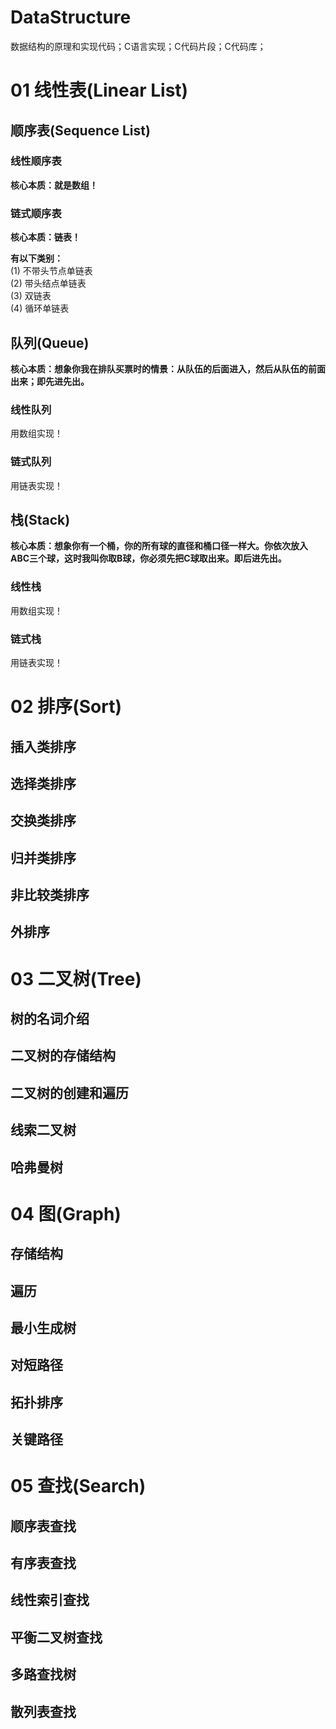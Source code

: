 # DataStructure
数据结构的原理和实现代码；C语言实现；C代码片段；C代码库；

# 01 线性表(Linear List)


## 顺序表(Sequence List)

### 线性顺序表
**核心本质：就是数组！**

### 链式顺序表
**核心本质：链表！**

**有以下类别：**<br/>
(1) 不带头节点单链表<br/>
(2) 带头结点单链表<br/>
(3) 双链表<br/>
(4) 循环单链表<br/>

## 队列(Queue)
**核心本质：想象你我在排队买票时的情景：从队伍的后面进入，然后从队伍的前面出来；即先进先出。**

### 线性队列
用数组实现！

### 链式队列
用链表实现！

## 栈(Stack)
**核心本质：想象你有一个桶，你的所有球的直径和桶口径一样大。你依次放入ABC三个球，这时我叫你取B球，你必须先把C球取出来。即后进先出。**

### 线性栈
用数组实现！

### 链式栈
用链表实现！

# 02 排序(Sort)



## 插入类排序



## 选择类排序



## 交换类排序



## 归并类排序



## 非比较类排序



## 外排序


# 03 二叉树(Tree)



## 树的名词介绍



## 二叉树的存储结构



## 二叉树的创建和遍历



## 线索二叉树



## 哈弗曼树





# 04 图(Graph)



## 存储结构



## 遍历



## 最小生成树



## 对短路径





## 拓扑排序



## 关键路径



# 05 查找(Search)



## 顺序表查找



## 有序表查找



## 线性索引查找



## 平衡二叉树查找



## 多路查找树



## 散列表查找









